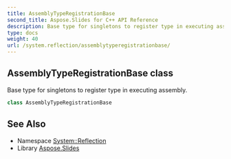 ```yaml
---
title: AssemblyTypeRegistrationBase
second_title: Aspose.Slides for C++ API Reference
description: Base type for singletons to register type in executing assembly.
type: docs
weight: 40
url: /system.reflection/assemblytyperegistrationbase/
---
```

## AssemblyTypeRegistrationBase class


Base type for singletons to register type in executing assembly.

```cpp
class AssemblyTypeRegistrationBase
```

## See Also

* Namespace [System::Reflection](../)
* Library [Aspose.Slides](../../)